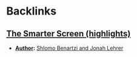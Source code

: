 
# Backlinks
## [The Smarter Screen (highlights)](<The Smarter Screen (highlights).md>)
- **[Author](<Author.md>):** [Shlomo Benartzi and Jonah Lehrer](<Shlomo Benartzi and Jonah Lehrer.md>)

